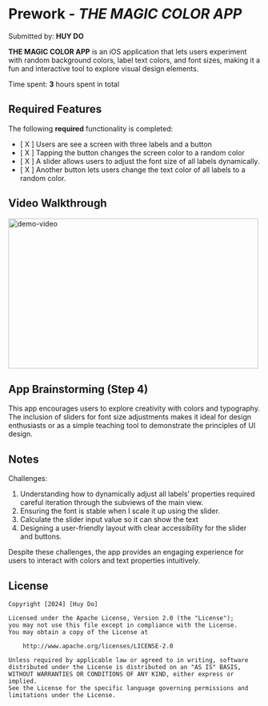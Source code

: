
# Prework - *THE MAGIC COLOR APP*

Submitted by: **HUY DO**

**THE MAGIC COLOR APP** is an iOS application that lets users experiment with random background colors, label text colors, and font sizes, making it a fun and interactive tool to explore visual design elements.

Time spent: **3** hours spent in total

## Required Features

The following **required** functionality is completed:

- [ X ] Users are see a screen with three labels and a button
- [ X ] Tapping the button changes the screen color to a random color
- [ X ] A slider allows users to adjust the font size of all labels dynamically.
- [ X ] Another button lets users change the text color of all labels to a random color.
 
## Video Walkthrough

<img src="https://github.com/user-attachments/assets/905bf00a-d25f-44a3-aad4-7b144bd6a047" alt="demo-video" width="500" height="300">


## App Brainstorming (Step 4)

This app encourages users to explore creativity with colors and typography. The inclusion of sliders for font size adjustments makes it ideal for design enthusiasts or as a simple teaching tool to demonstrate the principles of UI design.

## Notes

Challenges:

1. Understanding how to dynamically adjust all labels’ properties required careful iteration through the subviews of the main view.
2. Ensuring the font is stable when I scale it up using the slider.
3. Calculate the slider input value so it can show the text
4. Designing a user-friendly layout with clear accessibility for the slider and buttons.

Despite these challenges, the app provides an engaging experience for users to interact with colors and text properties intuitively.


## License

    Copyright [2024] [Huy Do]

    Licensed under the Apache License, Version 2.0 (the "License");
    you may not use this file except in compliance with the License.
    You may obtain a copy of the License at

        http://www.apache.org/licenses/LICENSE-2.0

    Unless required by applicable law or agreed to in writing, software
    distributed under the License is distributed on an "AS IS" BASIS,
    WITHOUT WARRANTIES OR CONDITIONS OF ANY KIND, either express or implied.
    See the License for the specific language governing permissions and
    limitations under the License.
